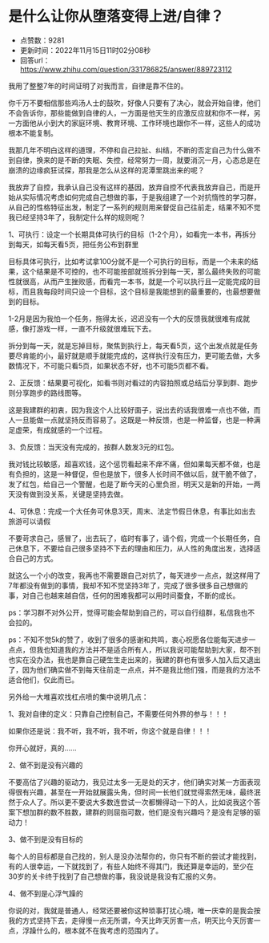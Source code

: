 # 是什么让你从堕落变得上进/自律？
- 点赞数：9281
- 更新时间：2022年11月15日11时02分08秒
- 回答url：https://www.zhihu.com/question/331786825/answer/889723112
<body>
 <p data-pid="3FFxf9Py">我用了整整7年的时间证明了对我而言，自律是靠不住的。</p>
 <p data-pid="TXZgb017">你千万不要相信那些鸡汤人士的鼓吹，好像人只要有了决心，就会开始自律，他们不会告诉你，那些能做到自律的人，一方面是他天生的应激反应就和你不一样，另一方面他从小到大的家庭环境、教育环境、工作环境也跟你不一样，这些人的成功根本不能复制。</p>
 <p data-pid="6yKjvDnE">我那几年不明白这样的道理，不停和自己拉扯、纠结，不断的否定自己为什么做不到自律，换来的是不断的失眠、失控，经常努力一周，就要消沉一月，心态总是在崩溃的边缘疯狂试探，那我是怎么从这样的泥潭里跳出来的呢？</p>
 <p data-pid="_abCWPTl">我放弃了自控，我承认自己没有这样的基因，放弃自控不代表我放弃自己，而是开始从实际情况考虑如何完成自己想做的事，于是我组建了一个对抗惰性的学习群，从自己的性格特征出发，制定了一系列的规则用来督促自己往前走，结果不知不觉我已经坚持3年了，我制定什么样的规则呢？</p>
 <p data-pid="V0xkCotw">1、可执行：设定一个长期具体可执行的目标（1-2个月），如看完一本书，再拆分到每天，如每天看5页，把任务公布到群里</p>
 <p data-pid="YJp1iHgy">目标具体可执行，比如考试拿100分就不是一个可执行的目标，而是一个未来的结果，这个结果是不可控的，也不可能按部就班拆分到每一天，那么最终失败的可能性就很高，从而产生挫败感，而看完一本书，就是一个可以执行且一定能完成的目标，而且我每段时间只设一个目标，这个目标是我能想到的最重要的，也最想要做到的目标。</p>
 <p data-pid="mOMmp4yp">1-2月是因为我怕一个任务，拖得太长，迟迟没有一个大的反馈我就很难有成就感，像打游戏一样，一直不升级就很难玩下去。</p>
 <p data-pid="gwRBxRws">拆分到每一天，就是忘掉目标，聚焦到执行上，每天看5页，这个出发点就是任务要尽肯能的小，最好就是顺手就能完成的，这样执行没有压力，更可能去做，大多数情况下，不可能只看5页，如果状态不好，也不可能5页都不看。</p>
 <p data-pid="Pce7ikOw">2、正反馈：结果要可视化，如看书则对看过的内容拍照或总结后分享到群、跑步则分享跑步的路线图等。</p>
 <p data-pid="e0EkUOUn">这是我建群的初衷，因为我这个人比较好面子，说出去的话我很难一点也不做，而人一旦能做一点就坚持反而容易了。这既是一种反馈，也是一种监督，也是一种满足虚荣，有成就感的一个过程。</p>
 <p data-pid="twN91niG">3、负反馈：当天没有完成的，按群人数发3元的红包。</p>
 <p data-pid="y2AaP6B5">我对钱比较敏感，超喜欢钱，这个惩罚看起来不痒不痛，但如果每天都不做，也是有负担的，这是一种督促，但也是放下，很多人长时间不做以后，就干脆不做了，发了红包，给自己一个警醒，也是了断今天的心里负担，明天又是新的开始，一两天没有做到没关系，关键是坚持去做。</p>
 <p data-pid="vmUPgIJa">4、可休息：完成一个大任务可休息3天，周末、法定节假日休息，有事比如出去旅游可以请假</p>
 <p data-pid="u6nywQyW">不要苛求自己，感冒了，出去玩了，临时有事了，请个假，完成一个长期任务，自己休息下，不要给自己很多坚持不下去的理由和压力，从人性的角度出发，选择适合自己的方式。</p>
 <p data-pid="CaXtwVmH">就这么一个小的改变，我再也不需要跟自己对抗了，每天进步一点点，就这样用了7年都没有做到的事情，我却不知不觉坚持3年了，完成了很多很多自己想做的事，对自己也越来越自信，任何的困难我都可以用时间蚕食，不断的成长。</p>
 <p data-pid="37XzaVqC">ps：学习群不对外公开，觉得可能会帮助到自己的，可以自行组群，私信我也不会拉的。</p>
 <p data-pid="MlBqKc-6">ps：不知不觉5k的赞了，收到了很多的感谢和共鸣，衷心祝愿各位能每天进步一点点，但我也知道我的方法并不是适合所有人，所以我说可能帮助到大家，帮不到也实在没办法，我也是靠自己硬生生走出来的，我建的群也有很多人加入后又退出了，因为他们确实做不到每天往前走一点点，并不是我比他们强，而是我的方法不适合他们，仅此而已。</p>
 <p data-pid="iWGhzF05">另外给一大堆喜欢找杠点喷的集中说明几点：</p>
 <p data-pid="OCCV2ivD">1、我对自律的定义：只靠自己控制自己，不需要任何外界的参与！！！</p>
 <p data-pid="AtH92EZj">如果你还是说：我不听，我不听，我不听，你这个就是自律！！！</p>
 <p data-pid="Lx4yqSyU">你开心就好，真的……</p>
 <p data-pid="p4RvpLxu">2、做不到是没有兴趣的</p>
 <p data-pid="8BhW1sFQ">不要高估了兴趣的驱动力，我见过太多一无是处的天才，他们确实对某一方面表现得很有兴趣，甚至在一开始就展露头角，但时间一长他们就觉得索然无味，最终泯然于众人了。所以更不要说大多数连尝试一次都懒得动一下的人，比如说我这个答案下想加群的数不胜数，建群的则屈指可数，他们是没有兴趣吗？是没有足够的驱动力！</p>
 <p data-pid="sghAtIO9">3、做不到是没有目标的</p>
 <p data-pid="rKdApdnk">每个人的目标都是自己找的，别人是没办法帮你的，你只有不断的尝试才能找到，有的人很幸运，一下就找到了，有些人始终不得其门，我还算是幸运的，至少在30岁的关卡终于找到了自己想做的事，我没说是我没有汇报的义务。</p>
 <p data-pid="bQ6ZBK7t">4、做不到是心浮气躁的</p>
 <p data-pid="oUparQSm">你说的对，我就是普通人，经常还要被你这种琐事打扰心境，唯一庆幸的是我会按我的方式坚持下去，走得慢一点无所谓，今天比昨天厉害一点，明天比今天厉害一点，浮躁什么的，根本就不在我考虑的范围内了。</p>
</body>
